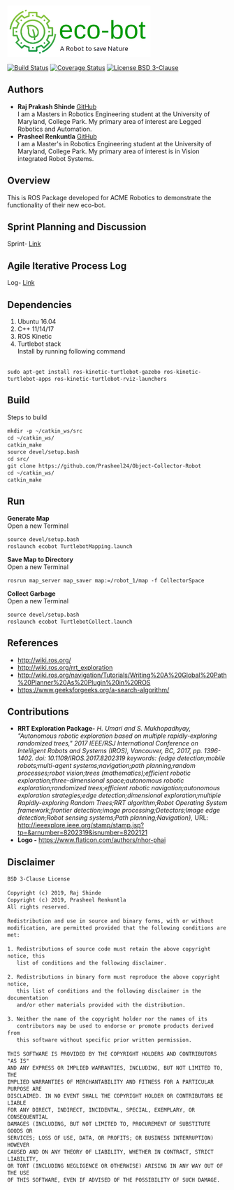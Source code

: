 <img src="ecobot.png"/>

[![Build Status](https://travis-ci.org/Prasheel24/Object-Collector-Robot.svg?branch=master)](https://travis-ci.org/Prasheel24/Object-Collector-Robot)
[![Coverage Status](https://coveralls.io/repos/github/Prasheel24/Object-Collector-Robot/badge.svg?branch=master&service=github)](https://coveralls.io/github/Prasheel24/Object-Collector-Robot?branch=master)
[![License BSD 3-Clause](https://img.shields.io/badge/License-BSD%203--Clause-blue.svg)](https://github.com/Prasheel24/Object-Collector-Robot/blob/master/LICENSE)


## Authors

* **Raj Prakash Shinde** [GitHub](https://github.com/RajPShinde)
<br>I am a Masters in Robotics Engineering student at the University of Maryland, College Park. My primary area of interest are Legged Robotics and Automation. 
* **Prasheel Renkuntla** [GitHub](https://github.com/Prasheel24)
<br>I am a Master's in Robotics Engineering student at the University of Maryland, College Park. My primary area of interest is in Vision integrated Robot Systems.

## Overview
This is ROS Package developed for ACME Robotics to demonstrate the functionality of their new eco-bot.

## Sprint Planning and Discussion
Sprint- [Link](https://docs.google.com/document/d/1_uG7fMXPrtZlpRLsgD74NdLRX3DKDXxCicppZWBDNvQ)

## Agile Iterative Process Log
Log- [Link](https://docs.google.com/spreadsheets/d/1DkxCx4_GxvRXjRTTrmgZvdOQ4z0DMrpGEavg439tQak)

## Dependencies
1. Ubuntu 16.04
2. C++ 11/14/17
3. ROS Kinetic
4. Turtlebot stack
<br> Install by running following command
```

sudo apt-get install ros-kinetic-turtlebot-gazebo ros-kinetic-turtlebot-apps ros-kinetic-turtlebot-rviz-launchers
```

## Build
Steps to build
```
mkdir -p ~/catkin_ws/src
cd ~/catkin_ws/
catkin_make
source devel/setup.bash
cd src/
git clone https://github.com/Prasheel24/Object-Collector-Robot
cd ~/catkin_ws/
catkin_make
```
## Run
**Generate Map**
<br> Open a new Terminal
```
source devel/setup.bash
roslaunch ecobot TurtlebotMapping.launch
```
**Save Map to Directory**
<br> Open a new Terminal
```
rosrun map_server map_saver map:=/robot_1/map -f CollectorSpace
```
**Collect Garbage**
<br> Open a new Terminal
```
source devel/setup.bash
roslaunch ecobot TurtlebotCollect.launch
```

## References
* http://wiki.ros.org/
* http://wiki.ros.org/rrt_exploration
* http://wiki.ros.org/navigation/Tutorials/Writing%20A%20Global%20Path%20Planner%20As%20Plugin%20in%20ROS
* https://www.geeksforgeeks.org/a-search-algorithm/

## Contributions
* **RRT Exploration Package-** *H. Umari and S. Mukhopadhyay, "Autonomous robotic exploration based on multiple rapidly-exploring randomized trees," 2017 IEEE/RSJ International Conference on Intelligent Robots and Systems (IROS), Vancouver, BC, 2017, pp. 1396-1402.*
*doi: 10.1109/IROS.2017.8202319*
*keywords: {edge detection;mobile robots;multi-agent systems;navigation;path planning;random processes;robot vision;trees (mathematics);efficient robotic exploration;three-dimensional space;autonomous robotic exploration;randomized trees;efficient robotic navigation;autonomous exploration strategies;edge detection;dimensional exploration;multiple Rapidly-exploring Random Trees;RRT algorithm;Robot Operating System framework;frontier detection;image processing;Detectors;Image edge detection;Robot sensing systems;Path planning;Navigation},*
URL: http://ieeexplore.ieee.org/stamp/stamp.jsp?tp=&arnumber=8202319&isnumber=8202121
* **Logo -** https://www.flaticon.com/authors/nhor-phai

## Disclaimer
```
BSD 3-Clause License

Copyright (c) 2019, Raj Shinde
Copyright (c) 2019, Prasheel Renkuntla
All rights reserved.

Redistribution and use in source and binary forms, with or without
modification, are permitted provided that the following conditions are met:

1. Redistributions of source code must retain the above copyright notice, this
   list of conditions and the following disclaimer.

2. Redistributions in binary form must reproduce the above copyright notice,
   this list of conditions and the following disclaimer in the documentation
   and/or other materials provided with the distribution.

3. Neither the name of the copyright holder nor the names of its
   contributors may be used to endorse or promote products derived from
   this software without specific prior written permission.

THIS SOFTWARE IS PROVIDED BY THE COPYRIGHT HOLDERS AND CONTRIBUTORS "AS IS"
AND ANY EXPRESS OR IMPLIED WARRANTIES, INCLUDING, BUT NOT LIMITED TO, THE
IMPLIED WARRANTIES OF MERCHANTABILITY AND FITNESS FOR A PARTICULAR PURPOSE ARE
DISCLAIMED. IN NO EVENT SHALL THE COPYRIGHT HOLDER OR CONTRIBUTORS BE LIABLE
FOR ANY DIRECT, INDIRECT, INCIDENTAL, SPECIAL, EXEMPLARY, OR CONSEQUENTIAL
DAMAGES (INCLUDING, BUT NOT LIMITED TO, PROCUREMENT OF SUBSTITUTE GOODS OR
SERVICES; LOSS OF USE, DATA, OR PROFITS; OR BUSINESS INTERRUPTION) HOWEVER
CAUSED AND ON ANY THEORY OF LIABILITY, WHETHER IN CONTRACT, STRICT LIABILITY,
OR TORT (INCLUDING NEGLIGENCE OR OTHERWISE) ARISING IN ANY WAY OUT OF THE USE
OF THIS SOFTWARE, EVEN IF ADVISED OF THE POSSIBILITY OF SUCH DAMAGE.
```
